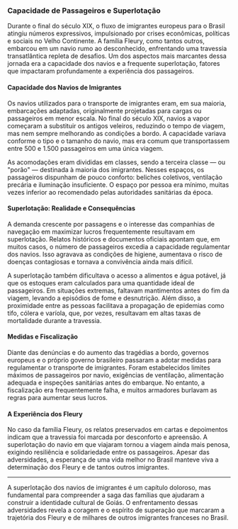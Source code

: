 ### Capacidade de Passageiros e Superlotação

Durante o final do século XIX, o fluxo de imigrantes europeus para o Brasil atingiu números expressivos, impulsionado por crises econômicas, políticas e sociais no Velho Continente. A família Fleury, como tantos outros, embarcou em um navio rumo ao desconhecido, enfrentando uma travessia transatlântica repleta de desafios. Um dos aspectos mais marcantes dessa jornada era a capacidade dos navios e a frequente superlotação, fatores que impactaram profundamente a experiência dos passageiros.

#### Capacidade dos Navios de Imigrantes

Os navios utilizados para o transporte de imigrantes eram, em sua maioria, embarcações adaptadas, originalmente projetadas para cargas ou passageiros em menor escala. No final do século XIX, navios a vapor começaram a substituir os antigos veleiros, reduzindo o tempo de viagem, mas nem sempre melhorando as condições a bordo. A capacidade variava conforme o tipo e o tamanho do navio, mas era comum que transportassem entre 500 e 1.500 passageiros em uma única viagem.

As acomodações eram divididas em classes, sendo a terceira classe — ou "porão" — destinada à maioria dos imigrantes. Nesses espaços, os passageiros dispunham de pouco conforto: beliches coletivos, ventilação precária e iluminação insuficiente. O espaço por pessoa era mínimo, muitas vezes inferior ao recomendado pelas autoridades sanitárias da época.

#### Superlotação: Realidade e Consequências

A demanda crescente por passagens e o interesse das companhias de navegação em maximizar lucros frequentemente resultavam em superlotação. Relatos históricos e documentos oficiais apontam que, em muitos casos, o número de passageiros excedia a capacidade regulamentar dos navios. Isso agravava as condições de higiene, aumentava o risco de doenças contagiosas e tornava a convivência ainda mais difícil.

A superlotação também dificultava o acesso a alimentos e água potável, já que os estoques eram calculados para uma quantidade ideal de passageiros. Em situações extremas, faltavam mantimentos antes do fim da viagem, levando a episódios de fome e desnutrição. Além disso, a proximidade entre as pessoas facilitava a propagação de epidemias como tifo, cólera e varíola, que, por vezes, resultavam em altas taxas de mortalidade durante a travessia.

#### Medidas e Fiscalização

Diante das denúncias e do aumento das tragédias a bordo, governos europeus e o próprio governo brasileiro passaram a adotar medidas para regulamentar o transporte de imigrantes. Foram estabelecidos limites máximos de passageiros por navio, exigências de ventilação, alimentação adequada e inspeções sanitárias antes do embarque. No entanto, a fiscalização era frequentemente falha, e muitos armadores burlavam as regras para aumentar seus lucros.

#### A Experiência dos Fleury

No caso da família Fleury, os relatos preservados em cartas e depoimentos indicam que a travessia foi marcada por desconforto e apreensão. A superlotação do navio em que viajaram tornou a viagem ainda mais penosa, exigindo resiliência e solidariedade entre os passageiros. Apesar das adversidades, a esperança de uma vida melhor no Brasil manteve viva a determinação dos Fleury e de tantos outros imigrantes.

---

A superlotação dos navios de imigrantes é um capítulo doloroso, mas fundamental para compreender a saga das famílias que ajudaram a construir a identidade cultural de Goiás. O enfrentamento dessas adversidades revela a coragem e o espírito de superação que marcaram a trajetória dos Fleury e de milhares de outros imigrantes franceses no Brasil.